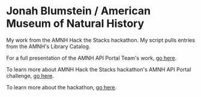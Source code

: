 <h1>Jonah Blumstein / American Museum of Natural History</h1>
<p>My work from the AMNH Hack the Stacks hackathon. My script pulls entries from the AMNH's Library Catalog.</p>
<p>For a full presentation of the AMNH API Portal Team's work, <a href="https://docs.google.com/presentation/d/163vev-7-nU701YB1IRpbRkR4BonHA5CvfoCKCICpUQs/edit?usp=sharing">go here</a>.</p>
<p>To learn more about AMNH Hack the Stacks hackathon's AMNH API Portal challenge, <a href="https://github.com/amnh/HackTheStacks/wiki/AMNH-API-Portal">go here</a>.</p>
<p>To learn more about the hackathon, <a href="https://github.com/amnh/HacktheStacks/wiki">go here</a>.</p>
